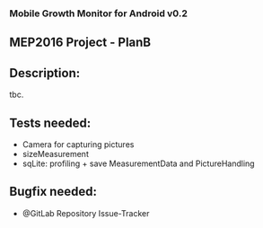 ### Mobile Growth Monitor for Android v0.2

## MEP2016 Project - PlanB

## Description:

tbc.

## Tests needed:
- Camera for capturing pictures
- sizeMeasurement
- sqLite: profiling + save MeasurementData and PictureHandling

## Bugfix needed:
- @GitLab Repository Issue-Tracker